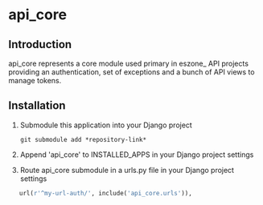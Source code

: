 api\_core
========

Introduction
------

api\_core represents a core module used primary in eszone_ API projects providing an authentication, set of exceptions and
a bunch of API views to manage tokens. 

Installation
------

1. Submodule this application into your Django project

   `git submodule add *repository-link*`

2. Append 'api\_core' to INSTALLED_APPS in your Django project settings

3. Route api\_core submodule in a urls.py file in your Django project settings

```python
   url(r'^my-url-auth/', include('api_core.urls')),
```